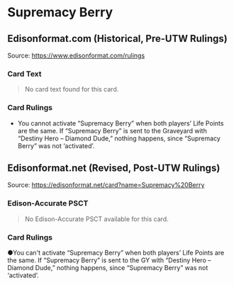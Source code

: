 # Supremacy Berry

## Edisonformat.com (Historical, Pre-UTW Rulings)

Source: https://www.edisonformat.com/rulings

### Card Text

> No card text found for this card.

### Card Rulings

*   You cannot activate “Supremacy Berry” when both players’ Life Points are the same. If “Supremacy Berry” is sent to the Graveyard with “Destiny Hero – Diamond Dude,” nothing happens, since “Supremacy Berry” was not ‘activated’.

## Edisonformat.net (Revised, Post-UTW Rulings)

Source: https://edisonformat.net/card?name=Supremacy%20Berry

### Edison-Accurate PSCT

> No Edison-Accurate PSCT available for this card.

### Card Rulings

●You can't activate “Supremacy Berry” when both players’ Life Points are the same. If “Supremacy Berry” is sent to the GY with “Destiny Hero – Diamond Dude,” nothing happens, since “Supremacy Berry” was not ‘activated’.
            